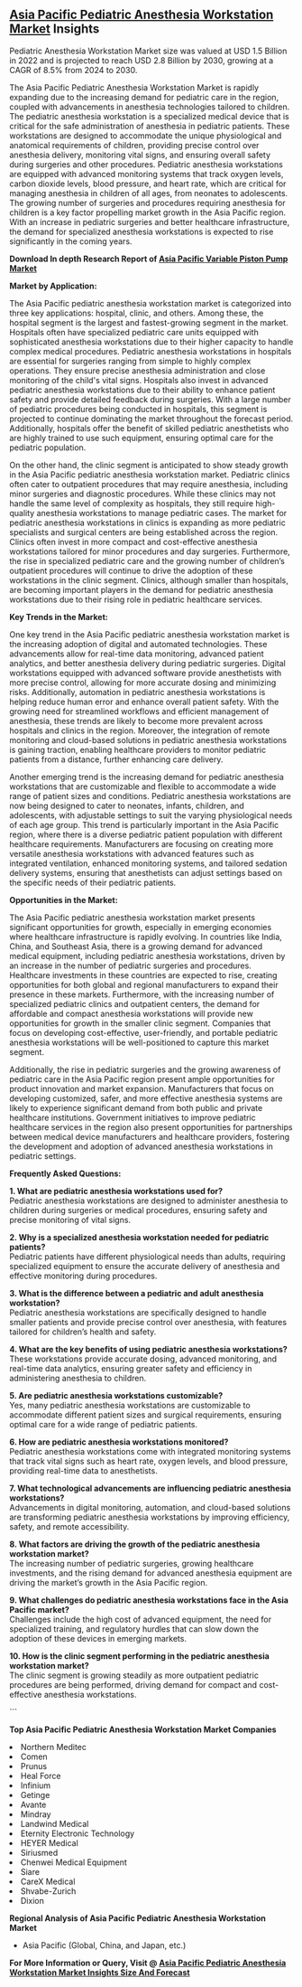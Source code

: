 <h2><a href="https://www.verifiedmarketreports.com/download-sample/?rid=374214&amp;utm_source=Github-Feb&amp;utm_medium=225" target="_blank">Asia Pacific Pediatric Anesthesia Workstation Market</a> Insights</h2><p>Pediatric Anesthesia Workstation Market size was valued at USD 1.5 Billion in 2022 and is projected to reach USD 2.8 Billion by 2030, growing at a CAGR of 8.5% from 2024 to 2030.</p><p><p>The Asia Pacific Pediatric Anesthesia Workstation Market is rapidly expanding due to the increasing demand for pediatric care in the region, coupled with advancements in anesthesia technologies tailored to children. The pediatric anesthesia workstation is a specialized medical device that is critical for the safe administration of anesthesia in pediatric patients. These workstations are designed to accommodate the unique physiological and anatomical requirements of children, providing precise control over anesthesia delivery, monitoring vital signs, and ensuring overall safety during surgeries and other procedures. Pediatric anesthesia workstations are equipped with advanced monitoring systems that track oxygen levels, carbon dioxide levels, blood pressure, and heart rate, which are critical for managing anesthesia in children of all ages, from neonates to adolescents. The growing number of surgeries and procedures requiring anesthesia for children is a key factor propelling market growth in the Asia Pacific region. With an increase in pediatric surgeries and better healthcare infrastructure, the demand for specialized anesthesia workstations is expected to rise significantly in the coming years. <br><strong><p><strong>Download In depth Research Report of <a href="https://www.verifiedmarketreports.com/download-sample/?rid=236118&amp;utm_source=Pulse-Dec&amp;utm_medium=225" target="_blank">Asia Pacific Variable Piston Pump Market</a></strong></p></strong></p> <p><strong>Market by Application:</strong></p> <p>The Asia Pacific pediatric anesthesia workstation market is categorized into three key applications: hospital, clinic, and others. Among these, the hospital segment is the largest and fastest-growing segment in the market. Hospitals often have specialized pediatric care units equipped with sophisticated anesthesia workstations due to their higher capacity to handle complex medical procedures. Pediatric anesthesia workstations in hospitals are essential for surgeries ranging from simple to highly complex operations. They ensure precise anesthesia administration and close monitoring of the child's vital signs. Hospitals also invest in advanced pediatric anesthesia workstations due to their ability to enhance patient safety and provide detailed feedback during surgeries. With a large number of pediatric procedures being conducted in hospitals, this segment is projected to continue dominating the market throughout the forecast period. Additionally, hospitals offer the benefit of skilled pediatric anesthetists who are highly trained to use such equipment, ensuring optimal care for the pediatric population.</p> <p>On the other hand, the clinic segment is anticipated to show steady growth in the Asia Pacific pediatric anesthesia workstation market. Pediatric clinics often cater to outpatient procedures that may require anesthesia, including minor surgeries and diagnostic procedures. While these clinics may not handle the same level of complexity as hospitals, they still require high-quality anesthesia workstations to manage pediatric cases. The market for pediatric anesthesia workstations in clinics is expanding as more pediatric specialists and surgical centers are being established across the region. Clinics often invest in more compact and cost-effective anesthesia workstations tailored for minor procedures and day surgeries. Furthermore, the rise in specialized pediatric care and the growing number of children’s outpatient procedures will continue to drive the adoption of these workstations in the clinic segment. Clinics, although smaller than hospitals, are becoming important players in the demand for pediatric anesthesia workstations due to their rising role in pediatric healthcare services.</p> <p><strong>Key Trends in the Market:</strong></p> <p>One key trend in the Asia Pacific pediatric anesthesia workstation market is the increasing adoption of digital and automated technologies. These advancements allow for real-time data monitoring, advanced patient analytics, and better anesthesia delivery during pediatric surgeries. Digital workstations equipped with advanced software provide anesthetists with more precise control, allowing for more accurate dosing and minimizing risks. Additionally, automation in pediatric anesthesia workstations is helping reduce human error and enhance overall patient safety. With the growing need for streamlined workflows and efficient management of anesthesia, these trends are likely to become more prevalent across hospitals and clinics in the region. Moreover, the integration of remote monitoring and cloud-based solutions in pediatric anesthesia workstations is gaining traction, enabling healthcare providers to monitor pediatric patients from a distance, further enhancing care delivery.</p> <p>Another emerging trend is the increasing demand for pediatric anesthesia workstations that are customizable and flexible to accommodate a wide range of patient sizes and conditions. Pediatric anesthesia workstations are now being designed to cater to neonates, infants, children, and adolescents, with adjustable settings to suit the varying physiological needs of each age group. This trend is particularly important in the Asia Pacific region, where there is a diverse pediatric patient population with different healthcare requirements. Manufacturers are focusing on creating more versatile anesthesia workstations with advanced features such as integrated ventilation, enhanced monitoring systems, and tailored sedation delivery systems, ensuring that anesthetists can adjust settings based on the specific needs of their pediatric patients.</p> <p><strong>Opportunities in the Market:</strong></p> <p>The Asia Pacific pediatric anesthesia workstation market presents significant opportunities for growth, especially in emerging economies where healthcare infrastructure is rapidly evolving. In countries like India, China, and Southeast Asia, there is a growing demand for advanced medical equipment, including pediatric anesthesia workstations, driven by an increase in the number of pediatric surgeries and procedures. Healthcare investments in these countries are expected to rise, creating opportunities for both global and regional manufacturers to expand their presence in these markets. Furthermore, with the increasing number of specialized pediatric clinics and outpatient centers, the demand for affordable and compact anesthesia workstations will provide new opportunities for growth in the smaller clinic segment. Companies that focus on developing cost-effective, user-friendly, and portable pediatric anesthesia workstations will be well-positioned to capture this market segment.</p> <p>Additionally, the rise in pediatric surgeries and the growing awareness of pediatric care in the Asia Pacific region present ample opportunities for product innovation and market expansion. Manufacturers that focus on developing customized, safer, and more effective anesthesia systems are likely to experience significant demand from both public and private healthcare institutions. Government initiatives to improve pediatric healthcare services in the region also present opportunities for partnerships between medical device manufacturers and healthcare providers, fostering the development and adoption of advanced anesthesia workstations in pediatric settings.</p> <p><strong>Frequently Asked Questions:</strong></p> <p><strong>1. What are pediatric anesthesia workstations used for?</strong><br> Pediatric anesthesia workstations are designed to administer anesthesia to children during surgeries or medical procedures, ensuring safety and precise monitoring of vital signs.</p> <p><strong>2. Why is a specialized anesthesia workstation needed for pediatric patients?</strong><br> Pediatric patients have different physiological needs than adults, requiring specialized equipment to ensure the accurate delivery of anesthesia and effective monitoring during procedures.</p> <p><strong>3. What is the difference between a pediatric and adult anesthesia workstation?</strong><br> Pediatric anesthesia workstations are specifically designed to handle smaller patients and provide precise control over anesthesia, with features tailored for children’s health and safety.</p> <p><strong>4. What are the key benefits of using pediatric anesthesia workstations?</strong><br> These workstations provide accurate dosing, advanced monitoring, and real-time data analytics, ensuring greater safety and efficiency in administering anesthesia to children.</p> <p><strong>5. Are pediatric anesthesia workstations customizable?</strong><br> Yes, many pediatric anesthesia workstations are customizable to accommodate different patient sizes and surgical requirements, ensuring optimal care for a wide range of pediatric patients.</p> <p><strong>6. How are pediatric anesthesia workstations monitored?</strong><br> Pediatric anesthesia workstations come with integrated monitoring systems that track vital signs such as heart rate, oxygen levels, and blood pressure, providing real-time data to anesthetists.</p> <p><strong>7. What technological advancements are influencing pediatric anesthesia workstations?</strong><br> Advancements in digital monitoring, automation, and cloud-based solutions are transforming pediatric anesthesia workstations by improving efficiency, safety, and remote accessibility.</p> <p><strong>8. What factors are driving the growth of the pediatric anesthesia workstation market?</strong><br> The increasing number of pediatric surgeries, growing healthcare investments, and the rising demand for advanced anesthesia equipment are driving the market’s growth in the Asia Pacific region.</p> <p><strong>9. What challenges do pediatric anesthesia workstations face in the Asia Pacific market?</strong><br> Challenges include the high cost of advanced equipment, the need for specialized training, and regulatory hurdles that can slow down the adoption of these devices in emerging markets.</p> <p><strong>10. How is the clinic segment performing in the pediatric anesthesia workstation market?</strong><br> The clinic segment is growing steadily as more outpatient pediatric procedures are being performed, driving demand for compact and cost-effective anesthesia workstations.</p> ```</p><p><strong>Top Asia Pacific Pediatric Anesthesia Workstation Market Companies</strong></p><div data-test-id=""><p><li>Northern Meditec</li><li> Comen</li><li> Prunus</li><li> Heal Force</li><li> Infinium</li><li> Getinge</li><li> Avante</li><li> Mindray</li><li> Landwind Medical</li><li> Eternity Electronic Technology</li><li> HEYER Medical</li><li> Siriusmed</li><li> Chenwei Medical Equipment</li><li> Siare</li><li> CareX Medical</li><li> Shvabe-Zurich</li><li> Dixion</li></p><div><strong>Regional Analysis of&nbsp;Asia Pacific Pediatric Anesthesia Workstation Market</strong></div><ul><li dir="ltr"><p dir="ltr">Asia Pacific (Global, China, and Japan, etc.)</p></li></ul><p><strong>For More Information or Query, Visit @&nbsp;</strong><strong><a href="https://www.verifiedmarketreports.com/product/pediatric-anesthesia-workstation-market/?utm_source=Github-Feb&amp;utm_medium=225" target="_blank">Asia Pacific Pediatric Anesthesia Workstation Market Insights Size And Forecast</a></strong></p></div><h2>&nbsp;</h2><div data-test-id="">&nbsp;</div>
